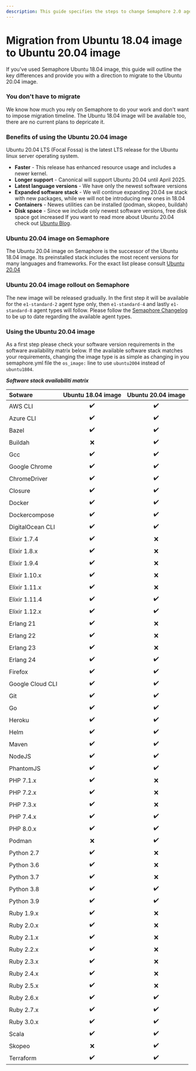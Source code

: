 ```yaml
---
description: This guide specifies the steps to change Semaphore 2.0 agent OS from Ubuntu 18.04 to Ubuntu 20.04
---
```


# Migration from Ubuntu 18.04 image to Ubuntu 20.04 image 

If you've used Semaphore Ubuntu 18.04 image, this guide will outline the
key differences and provide you with a direction to migrate to the Ubuntu 20.04 image.

### You don't have to migrate

We know how much you rely on Semaphore to do your work and don't want to impose
migration timeline. The Ubuntu 18.04 image will be available too, there are no current plans to depricate it.

### Benefits of using the Ubuntu 20.04 image

Ubuntu 20.04 LTS (Focal Fossa) is the latest LTS release for the Ubuntu linux
server operating system.
- **Faster** - This release has enhanced resource usage and includes a newer kernel.
- **Longer support** - Canonical will support Ubuntu 20.04 until April 2025.
- **Latest language versions** - We have only the newest software versions
- **Expanded software stack** - We will continue expanding 20.04 sw stack with new packages, while we will not be introducing new ones in 18.04
- **Containers** - Newes utilities can be installed (podman, skopeo, buildah)
- **Disk space** - Since we include only newest software versions, free disk space got increased
If you want to read more about Ubuntu 20.04 check out [Ubuntu Blog](https://ubuntu.com/blog/ubuntu-server-20-04).

### Ubuntu 20.04 image on Semaphore

The Ubuntu 20.04 image on Semaphore is the successor of the Ubuntu 18.04 image.
Its preinstalled stack includes the most recent versions for many languages and frameworks. 
For the exact list please consult [Ubuntu 20.04](ubuntu-20.04-image.md)

### Ubuntu 20.04 image rollout on Semaphore

The new image will be released gradually. In the first step it will be available for the 
`e1-standard-2` agent type only, then `e1-standard-4` and lastly `e1-standard-8` 
agent types will follow. Please follow the [Semaphore Changelog](https://docs.semaphoreci.com/reference/semaphore-changelog/) to be up to date 
regarding the available agent types.

### Using the Ubuntu 20.04 image

As a first step please check your software version requirements in the software availability matrix below.
If the available software stack matches your requirements, changing the image type is as simple
as changing in you semaphore.yml file the `os_image:` line to use `ubuntu2004` instead of `ubuntu1804`.

***Software stack availabiliti matrix***

| Sotware | Ubuntu 18.04 image | Ubuntu 20.04 image |
| :--- | :---: | :---: |
| AWS CLI | :heavy_check_mark: | :heavy_check_mark: |
| Azure CLI | :heavy_check_mark: | :heavy_check_mark: |
| Bazel | :heavy_check_mark: | :heavy_check_mark: |
| Buildah | :x: | :heavy_check_mark: |
| Gcc | :heavy_check_mark: | :heavy_check_mark: |
| Google Chrome | :heavy_check_mark: | :heavy_check_mark: | 
| ChromeDriver | :heavy_check_mark: | :heavy_check_mark: |
| Closure | :heavy_check_mark: | :heavy_check_mark: |
| Docker | :heavy_check_mark: | :heavy_check_mark: |
| Dockercompose | :heavy_check_mark: | :heavy_check_mark: | 
| DigitalOcean CLI | :heavy_check_mark:  | :heavy_check_mark: |
| Elixir 1.7.4 | :heavy_check_mark: | :x: |
| Elixir 1.8.x | :heavy_check_mark: | :x: |
| Elixir 1.9.4 | :heavy_check_mark: | :x: |
| Elixir 1.10.x | :heavy_check_mark: | :x: |
| Elixir 1.11.x | :heavy_check_mark: | :x: |
| Elixir 1.11.4 | :heavy_check_mark: | :heavy_check_mark: |
| Elixir 1.12.x | :heavy_check_mark: | :heavy_check_mark: |
| Erlang 21 | :heavy_check_mark: | :x: |
| Erlang 22 | :heavy_check_mark: | :x: |
| Erlang 23 | :heavy_check_mark: | :x: |
| Erlang 24 | :heavy_check_mark: | :heavy_check_mark: |
| Firefox | :heavy_check_mark: | :heavy_check_mark: |
| Google Cloud CLI | :heavy_check_mark: | :heavy_check_mark: |
| Git | :heavy_check_mark: | :heavy_check_mark: |
| Go | :heavy_check_mark: | :heavy_check_mark: |
| Heroku | :heavy_check_mark: | :heavy_check_mark: |
| Helm | :heavy_check_mark: | :heavy_check_mark: | 
| Maven | :heavy_check_mark: | :heavy_check_mark: | 
| NodeJS | :heavy_check_mark: | :heavy_check_mark: |
| PhantomJS| :heavy_check_mark: | :heavy_check_mark: |
| PHP 7.1.x | :heavy_check_mark: | :x: |
| PHP 7.2.x | :heavy_check_mark: | :x: |
| PHP 7.3.x | :heavy_check_mark: | :x: |
| PHP 7.4.x | :heavy_check_mark: | :heavy_check_mark: |
| PHP 8.0.x | :heavy_check_mark: | :heavy_check_mark: |
| Podman | :x: | :heavy_check_mark: |
| Python 2.7| :heavy_check_mark: | :x: | 
| Python 3.6| :heavy_check_mark: | :x: | 
| Python 3.7| :heavy_check_mark: | :x: | 
| Python 3.8| :heavy_check_mark: | :heavy_check_mark: | 
| Python 3.9| :heavy_check_mark: | :heavy_check_mark: | 
| Ruby 1.9.x | :heavy_check_mark: | :x: |
| Ruby 2.0.x | :heavy_check_mark: | :x: |
| Ruby 2.1.x | :heavy_check_mark: | :x: |
| Ruby 2.2.x | :heavy_check_mark: | :x: |
| Ruby 2.3.x | :heavy_check_mark: | :x: |
| Ruby 2.4.x | :heavy_check_mark: | :x: |
| Ruby 2.5.x | :heavy_check_mark: | :x: |
| Ruby 2.6.x | :heavy_check_mark: | :heavy_check_mark: |
| Ruby 2.7.x | :heavy_check_mark: | :heavy_check_mark: |
| Ruby 3.0.x | :heavy_check_mark: | :heavy_check_mark: |
| Scala  | :heavy_check_mark: | :heavy_check_mark: |
| Skopeo  | :x: | :heavy_check_mark: |
| Terraform | :heavy_check_mark: | :heavy_check_mark: | 



